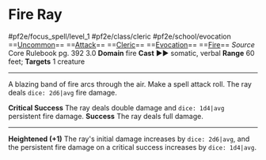 # Fire Ray
#pf2e/focus_spell/level_1 #pf2e/class/cleric #pf2e/school/evocation 
==[Uncommon](../../../rules/traits/uncommon.md)== ==[Attack](../../../rules/traits/attack.md)== ==[Cleric](../../../rules/traits/cleric.md)== ==[Evocation](../../../rules/traits/evocation.md)== ==[Fire](../../../rules/traits/fire.md)==
*Source* Core Rulebook pg. 392 3.0
**Domain** fire
**Cast** ►► somatic, verbal
**Range** 60 feet; **Targets** 1 creature

---
A blazing band of fire arcs through the air. Make a spell attack roll. The ray deals `dice: 2d6|avg` fire damage.

**Critical Success** The ray deals double damage and `dice: 1d4|avg` persistent fire damage.
**Success** The ray deals full damage.

<hr>

**Heightened (+1)** The ray's initial damage increases by `dice: 2d6|avg`, and the persistent fire damage on a critical success increases by `dice: 1d4|avg`.